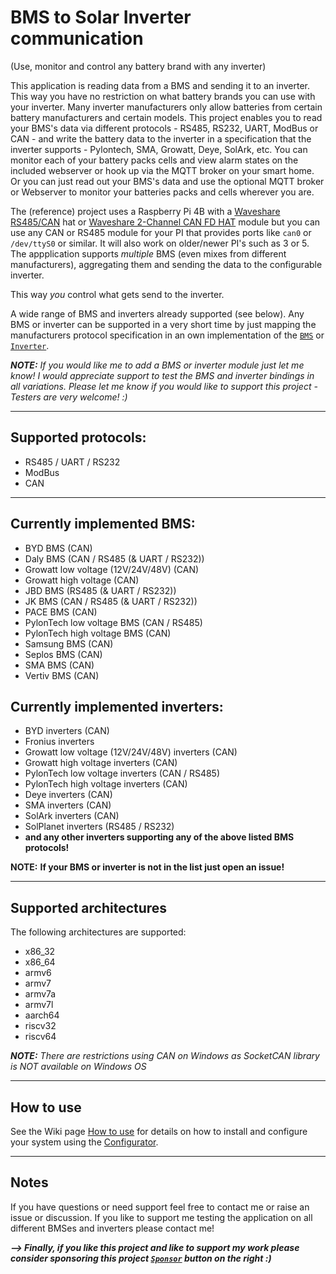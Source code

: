 # BMS to Solar Inverter communication
(Use, monitor and control any battery brand with any inverter)

This application is reading data from a BMS and sending it to an inverter. This way you have no restriction on what battery brands you can use with your inverter. 
Many inverter manufacturers only allow batteries from certain battery manufacturers and certain models.
This project enables you to read your BMS's data via different protocols - RS485, RS232, UART, ModBus or CAN - and write the battery data to the inverter in a specification that the inverter supports - Pylontech, SMA, Growatt, Deye, SolArk, etc.
You can monitor each of your battery packs cells and view alarm states on the included webserver or hook up via the MQTT broker on your smart home.
Or you can just read out your BMS's data and use the optional MQTT broker or Webserver to monitor your batteries packs and cells wherever you are.

The (reference) project uses a Raspberry Pi 4B with a [Waveshare RS485/CAN](https://www.waveshare.com/rs485-can-hat.htm) hat or [Waveshare 2-Channel CAN FD HAT](https://www.waveshare.com/2-ch-can-fd-hat.htm) module but you can use any CAN or RS485 module for your PI that provides ports like `can0` or `/dev/ttyS0` or similar. It will also work on older/newer PI's such as 3 or 5.
The appplication supports _multiple_ BMS (even mixes from different manufacturers), aggregating them and sending the data to the configurable inverter.

This way _you_ control what gets send to the inverter.


A wide range of BMS and inverters already supported (see below). Any BMS or inverter can be supported in a very short time by just mapping the manufacturers protocol specification in an own implementation of the [`BMS`](https://github.com/ai-republic/bms-to-inverter/blob/main/core-api/src/main/java/com/airepublic/bmstoinverter/core/BMS.java) or [`Inverter`](https://github.com/ai-republic/bms-to-inverter/blob/main/core-api/src/main/java/com/airepublic/bmstoinverter/core/Inverter.java).

_**NOTE:** If you would like me to add a BMS or inverter module just let me know! I would appreciate support to test the BMS and inverter bindings in all variations. Please let me know if you would like to support this project - Testers are very welcome! :)_

----------

## Supported protocols:
* RS485 / UART / RS232
* ModBus
* CAN

----------

## Currently implemented BMS:
* BYD BMS (CAN)
* Daly BMS (CAN / RS485 (& UART / RS232))
* Growatt low voltage (12V/24V/48V) (CAN)
* Growatt high voltage (CAN)
* JBD BMS (RS485 (& UART / RS232))
* JK BMS (CAN / RS485 (& UART / RS232))
* PACE BMS (CAN)
* PylonTech low voltage BMS (CAN / RS485)
* PylonTech high voltage BMS (CAN)
* Samsung BMS (CAN)
* Seplos BMS (CAN)
* SMA BMS (CAN)
* Vertiv BMS (CAN)

## Currently implemented inverters:
* BYD inverters (CAN)
* Fronius inverters
* Growatt low voltage (12V/24V/48V) inverters (CAN)
* Growatt high voltage inverters (CAN)
* PylonTech low voltage inverters (CAN / RS485)
* PylonTech high voltage inverters (CAN)
* Deye inverters (CAN)
* SMA inverters (CAN)
* SolArk inverters (CAN)
* SolPlanet inverters (RS485 / RS232)
* **and any other inverters supporting any of the above listed BMS protocols!**


**NOTE:** **If your BMS or inverter is not in the list just open an issue!**

----------

## Supported architectures

The following architectures are supported:
* x86_32 
* x86_64
* armv6
* armv7
* armv7a
* armv7l 
* aarch64
* riscv32
* riscv64

_**NOTE:** There are restrictions using CAN on Windows as SocketCAN library is *NOT* available on Windows OS_

----------

## How to use

See the Wiki page [How to use](https://github.com/ai-republic/bms-to-inverter/wiki/How-to-use) for details on how to install and configure your system using the [Configurator](https://github.com/ai-republic/bms-to-inverter/blob/main/configurator/current/configurator.jar).

----------

## Notes
If you have questions or need support feel free to contact me or raise an issue or discussion.
If you like to support me testing the application on all different BMSes and inverters please contact me!

_**--> Finally, if you like this project and like to support my work please consider sponsoring this project [`Sponsor`](https://github.com/sponsors/ai-republic) button on the right :)**_

